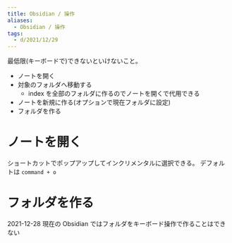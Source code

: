 ```yaml
---
title: Obsidian / 操作
aliases:
  - Obsidian / 操作
tags:
  - d/2021/12/29
---
```


最低限(キーボードで)できないといけないこと。

- ノートを開く
- 対象のフォルダへ移動する
  - index を全部のフォルダに作るのでノートを開くで代用できる
- ノートを新規に作る(オプションで現在フォルダに設定)
- フォルダを作る



ノートを開く
================================================================================
ショートカットでポップアップしてインクリメンタルに選択できる。
デフォルトは `command + o`



フォルダを作る
================================================================================
2021-12-28 現在の Obsidian ではフォルダをキーボード操作で作ることはできない


